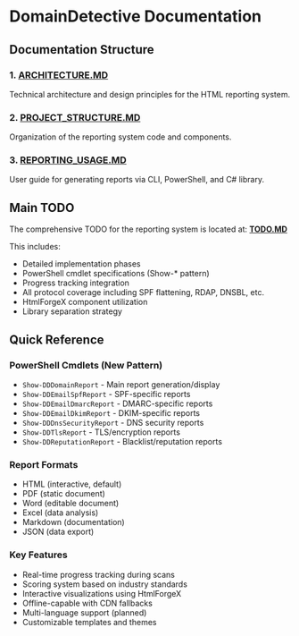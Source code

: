 # DomainDetective Documentation

## Documentation Structure

### 1. [ARCHITECTURE.MD](ARCHITECTURE.MD)
Technical architecture and design principles for the HTML reporting system.

### 2. [PROJECT_STRUCTURE.MD](PROJECT_STRUCTURE.MD)
Organization of the reporting system code and components.

### 3. [REPORTING_USAGE.MD](REPORTING_USAGE.MD)
User guide for generating reports via CLI, PowerShell, and C# library.

## Main TODO
The comprehensive TODO for the reporting system is located at:
**[TODO.MD](TODO.MD)**

This includes:
- Detailed implementation phases
- PowerShell cmdlet specifications (Show-* pattern)
- Progress tracking integration
- All protocol coverage including SPF flattening, RDAP, DNSBL, etc.
- HtmlForgeX component utilization
- Library separation strategy

## Quick Reference

### PowerShell Cmdlets (New Pattern)
- `Show-DDDomainReport` - Main report generation/display
- `Show-DDEmailSpfReport` - SPF-specific reports
- `Show-DDEmailDmarcReport` - DMARC-specific reports
- `Show-DDEmailDkimReport` - DKIM-specific reports
- `Show-DDDnsSecurityReport` - DNS security reports
- `Show-DDTlsReport` - TLS/encryption reports
- `Show-DDReputationReport` - Blacklist/reputation reports

### Report Formats
- HTML (interactive, default)
- PDF (static document)
- Word (editable document)
- Excel (data analysis)
- Markdown (documentation)
- JSON (data export)

### Key Features
- Real-time progress tracking during scans
- Scoring system based on industry standards
- Interactive visualizations using HtmlForgeX
- Offline-capable with CDN fallbacks
- Multi-language support (planned)
- Customizable templates and themes